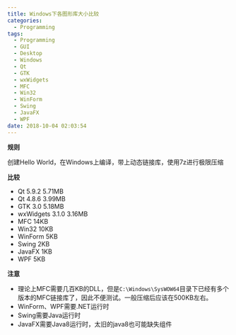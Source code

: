 ```yaml
---
title: Windows下各图形库大小比较
categories:
  - Programming
tags:
  - Programming
  - GUI
  - Desktop
  - Windows
  - Qt
  - GTK
  - wxWidgets
  - MFC
  - Win32
  - WinForm
  - Swing
  - JavaFX
  - WPF
date: 2018-10-04 02:03:54
---
```


**规则**

创建Hello World，在Windows上编译，带上动态链接库，使用7z进行极限压缩

**比较**

- Qt 5.9.2  5.71MB
- Qt 4.8.6  3.99MB
- GTK 3.0   5.18MB
- wxWidgets 3.1.0   3.16MB
- MFC   14KB
- Win32 10KB
- WinForm   5KB
- Swing 2KB
- JavaFX    1KB
- WPF   5KB

**注意**
- 理论上MFC需要几百KB的DLL，但是`C:\Windows\SysWOW64`目录下已经有多个版本的MFC链接库了，因此不便测试。一般压缩后应该在500KB左右。
- WinForm、WPF需要.NET运行时
- Swing需要Java运行时
- JavaFX需要Java8运行时，太旧的java8也可能缺失组件
